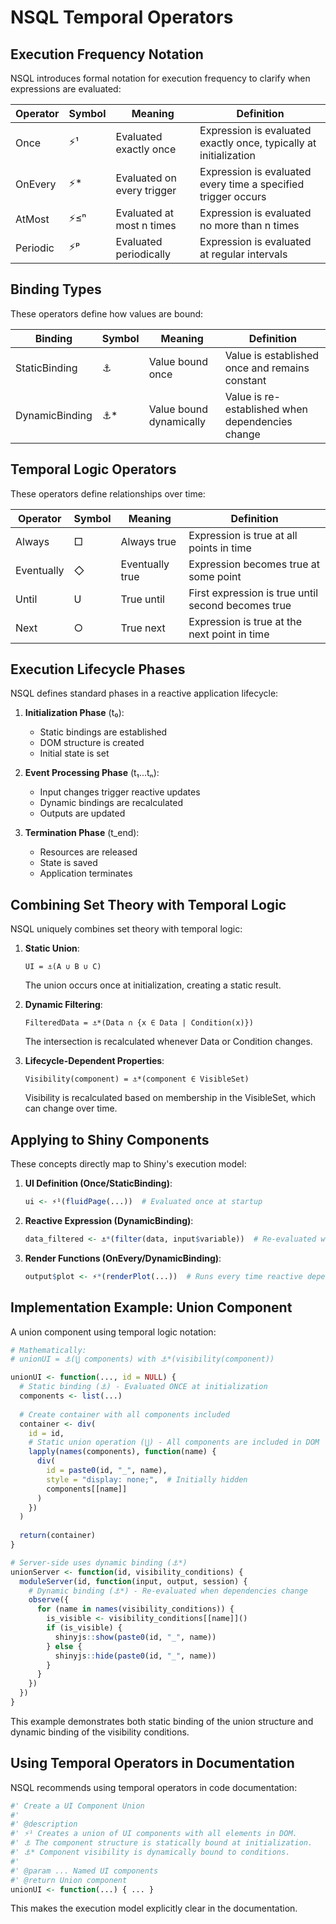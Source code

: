 # NSQL Temporal Operators

## Execution Frequency Notation

NSQL introduces formal notation for execution frequency to clarify when expressions are evaluated:

| Operator | Symbol | Meaning | Definition |
|----------|--------|---------|------------|
| Once | ⚡¹ | Evaluated exactly once | Expression is evaluated exactly once, typically at initialization |
| OnEvery | ⚡* | Evaluated on every trigger | Expression is evaluated every time a specified trigger occurs |
| AtMost | ⚡≤ⁿ | Evaluated at most n times | Expression is evaluated no more than n times |
| Periodic | ⚡ᵖ | Evaluated periodically | Expression is evaluated at regular intervals |

## Binding Types

These operators define how values are bound:

| Binding | Symbol | Meaning | Definition |
|---------|--------|---------|------------|
| StaticBinding | ⚓ | Value bound once | Value is established once and remains constant |
| DynamicBinding | ⚓* | Value bound dynamically | Value is re-established when dependencies change |

## Temporal Logic Operators

These operators define relationships over time:

| Operator | Symbol | Meaning | Definition |
|----------|--------|---------|------------|
| Always | □ | Always true | Expression is true at all points in time |
| Eventually | ◇ | Eventually true | Expression becomes true at some point |
| Until | U | True until | First expression is true until second becomes true |
| Next | ○ | True next | Expression is true at the next point in time |

## Execution Lifecycle Phases

NSQL defines standard phases in a reactive application lifecycle:

1. **Initialization Phase** (t₀):
   - Static bindings are established
   - DOM structure is created
   - Initial state is set

2. **Event Processing Phase** (t₁...tₙ):
   - Input changes trigger reactive updates
   - Dynamic bindings are recalculated
   - Outputs are updated

3. **Termination Phase** (t_end):
   - Resources are released
   - State is saved
   - Application terminates

## Combining Set Theory with Temporal Logic

NSQL uniquely combines set theory with temporal logic:

1. **Static Union**:
   ```
   UI = ⚓(A ∪ B ∪ C)
   ```
   The union occurs once at initialization, creating a static result.

2. **Dynamic Filtering**:
   ```
   FilteredData = ⚓*(Data ∩ {x ∈ Data | Condition(x)})
   ```
   The intersection is recalculated whenever Data or Condition changes.

3. **Lifecycle-Dependent Properties**:
   ```
   Visibility(component) = ⚓*(component ∈ VisibleSet)
   ```
   Visibility is recalculated based on membership in the VisibleSet, which can change over time.

## Applying to Shiny Components

These concepts directly map to Shiny's execution model:

1. **UI Definition (Once/StaticBinding)**:
   ```r
   ui <- ⚡¹(fluidPage(...))  # Evaluated once at startup
   ```

2. **Reactive Expression (DynamicBinding)**:
   ```r
   data_filtered <- ⚓*(filter(data, input$variable))  # Re-evaluated when dependencies change
   ```

3. **Render Functions (OnEvery/DynamicBinding)**:
   ```r
   output$plot <- ⚡*(renderPlot(...))  # Runs every time reactive dependencies change
   ```

## Implementation Example: Union Component

A union component using temporal logic notation:

```r
# Mathematically:
# unionUI = ⚓(⋃ components) with ⚓*(visibility(component))

unionUI <- function(..., id = NULL) {
  # Static binding (⚓) - Evaluated ONCE at initialization
  components <- list(...)
  
  # Create container with all components included
  container <- div(
    id = id,
    # Static union operation (⋃) - All components are included in DOM
    lapply(names(components), function(name) {
      div(
        id = paste0(id, "_", name),
        style = "display: none;",  # Initially hidden
        components[[name]]
      )
    })
  )
  
  return(container)
}

# Server-side uses dynamic binding (⚓*)
unionServer <- function(id, visibility_conditions) {
  moduleServer(id, function(input, output, session) {
    # Dynamic binding (⚓*) - Re-evaluated when dependencies change
    observe({
      for (name in names(visibility_conditions)) {
        is_visible <- visibility_conditions[[name]]()
        if (is_visible) {
          shinyjs::show(paste0(id, "_", name))
        } else {
          shinyjs::hide(paste0(id, "_", name))
        }
      }
    })
  })
}
```

This example demonstrates both static binding of the union structure and dynamic binding of the visibility conditions.

## Using Temporal Operators in Documentation

NSQL recommends using temporal operators in code documentation:

```r
#' Create a UI Component Union
#'
#' @description
#' ⚡¹ Creates a union of UI components with all elements in DOM.
#' ⚓ The component structure is statically bound at initialization.
#' ⚓* Component visibility is dynamically bound to conditions.
#'
#' @param ... Named UI components
#' @return Union component
unionUI <- function(...) { ... }
```

This makes the execution model explicitly clear in the documentation.